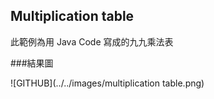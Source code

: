## Multiplication table

此範例為用 Java Code 寫成的九九乘法表

###結果圖

![GITHUB](../../images/multiplication table.png)